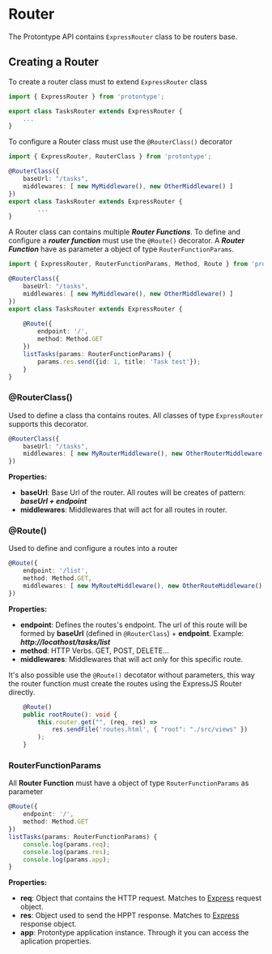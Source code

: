 # Router

The Protontype API contains ```ExpressRouter``` class to be routers base.

## Creating a Router

To create a router class must to extend ```ExpressRouter``` class

```typescript
import { ExpressRouter } from 'protontype';

export class TasksRouter extends ExpressRouter {
    ...
}
```

To configure a Router class must use the ```@RouterClass()``` decorator

```typescript
import { ExpressRouter, RouterClass } from 'protontype';

@RouterClass({
    baseUrl: "/tasks",
    middlewares: [ new MyMiddleware(), new OtherMiddleware() ]
})
export class TasksRouter extends ExpressRouter {
        ...
}
```

A Router class can contains multiple ***Router Functions***. To define and configure a ***router function*** must use the ```@Route()``` decorator. A ***Router Function*** have as parameter a object of type ```RouterFunctionParams```.

```typescript
import { ExpressRouter, RouterFunctionParams, Method, Route } from 'protontype';

@RouterClass({
    baseUrl: "/tasks",
    middlewares: [ new MyMiddleware(), new OtherMiddleware() ]
})
export class TasksRouter extends ExpressRouter {
    
    @Route({
        endpoint: '/',
        method: Method.GET
    })
    listTasks(params: RouterFunctionParams) {
        params.res.send({id: 1, title: 'Task test'});
    }
}
```

### @RouterClass()

Used to define a class tha contains routes. All classes of type ```ExpressRouter``` supports this decorator.

```typescript
@RouterClass({
    baseUrl: "/tasks",
    middlewares: [ new MyRouterMiddleware(), new OtherRouterMiddleware() ]
})
```
**Properties:**

- **baseUrl**: Base Url of the router. All routes will be creates of pattern: ***baseUrl + endpoint***
- **middlewares**: Middlewares that will act for all routes in router.

### @Route()

Used to define and configure a routes into a router

```typescript
@Route({
    endpoint: '/list',
    method: Method.GET,
    middlewares: [ new MyRouteMiddleware(), new OtherRouteMiddleware() ]
})
```

**Properties:**

- **endpoint**: Defines the routes's endpoint. The url of this route will be formed by **baseUrl** (defined in ```@RouterClass```) + **endpoint**. Example: ***http://locathost/tasks/list***
- **method**: HTTP Verbs. GET, POST, DELETE...
- **middlewares**: Middlewares that will act only for this specific route.

It's also possible use the ```@Route()``` decotator without parameters, this way the router function must create the routes using the ExpressJS Router directly.

```typescript
    @Route()
    public rootRoute(): void {
        this.router.get("", (req, res) =>
            res.sendFile('routes.html', { "root": "./src/views" })
        );
    }
```

### RouterFunctionParams

All **Router Function** must have a object of type ```RouterFunctionParams``` as parameter 

```typescript
@Route({
    endpoint: '/',
    method: Method.GET
})
listTasks(params: RouterFunctionParams) {
    console.log(params.req);
    console.log(params.res);
    console.log(params.app);
}
```
**Properties:**

- **req**: Object that contains the HTTP request. Matches to [Express](http://expressjs.com/ "") request object.
- **res**: Object used to send the HPPT response. Matches to [Express](http://expressjs.com/ "") response object.
- **app**: Protontype application instance. Through it you can access the aplication properties.